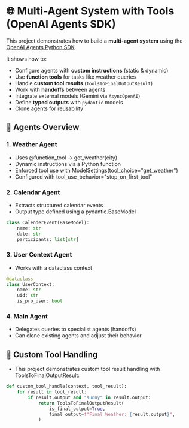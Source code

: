 # 🌐 Multi-Agent System with Tools (OpenAI Agents SDK)

This project demonstrates how to build a **multi-agent system** using the [OpenAI Agents Python SDK](https://openai.github.io/openai-agents-python/agents/).

It shows how to:  
- Configure agents with **custom instructions** (static & dynamic)  
- Use **function tools** for tasks like weather queries  
- Handle **custom tool results** (`ToolsToFinalOutputResult`)  
- Work with **handoffs** between agents  
- Integrate external models (Gemini via `AsyncOpenAI`)  
- Define **typed outputs** with `pydantic` models  
- Clone agents for reusability  

## **🤖 Agents Overview**

### **1. Weather Agent**

* Uses @function_tool → get_weather(city)
* Dynamic instructions via a Python function
* Enforced tool use with ModelSettings(tool_choice="get_weather")
* Configured with tool_use_behavior="stop_on_first_tool"

### **2. Calendar Agent**

* Extracts structured calendar events
* Output type defined using a pydantic.BaseModel

```python
class CalenderEvent(BaseModel):
    name: str
    date: str
    participants: list[str]
```

### **3. User Context Agent**

* Works with a dataclass context
```python
@dataclass
class UserContext:
    name: str
    uid: str
    is_pro_user: bool
```
### **4. Main Agent**

* Delegates queries to specialist agents (handoffs)
* Can clone existing agents and adjust their behavior

## **🔧 Custom Tool Handling**

* This project demonstrates custom tool result handling with ToolsToFinalOutputResult:

```python
def custom_tool_handle(context, tool_result):
    for result in tool_result:
        if result.output and "sunny" in result.output:
            return ToolsToFinalOutputResult(
                is_final_output=True,
                final_output=f"Final Weather: {result.output}",
            )
```
